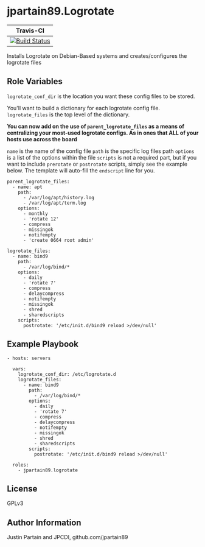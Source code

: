 # jpartain89.Logrotate

| **Travis-CI** |
| -------------- |
| [![Build Status](https://travis-ci.org/jpartain89/ansible-role-logrotate.svg?branch=master)](https://travis-ci.org/jpartain89/ansible-role-logrotate) |

Installs Logrotate on Debian-Based systems and creates/configures the logrotate files

## Role Variables

``logrotate_conf_dir`` is the location you want these config files to be stored.

You'll want to build a dictionary for each logrotate config file.
``logrotate_files`` is the top level of the dictionary.

**You can now add on the use of ``parent_logrotate_files`` as a means of centralizing your most-used logrotate configs. As in ones that ALL of your hosts use across the board**

  ``name`` is the name of the config file
  ``path`` is the specific log files path
  ``options`` is a list of the options within the file
  ``scripts`` is not a required part, but if you want to include ``prerotate`` or ``postrotate`` scripts, simply see the example below. The template will auto-fill the ``endscript`` line for you.

```
parent_logrotate_files:
  - name: apt
    path:
      - /var/log/apt/history.log
      - /var/log/apt/term.log
    options:
      - monthly
      - 'rotate 12'
      - compress
      - missingok
      - notifempty
      - 'create 0664 root admin'
```

```
logrotate_files:
  - name: bind9
    path:
      - /var/log/bind/*
    options:
      - daily
      - 'rotate 7'
      - compress
      - delaycompress
      - notifempty
      - missingok
      - shred
      - sharedscripts
    scripts:
      postrotate: '/etc/init.d/bind9 reload >/dev/null'
```

## Example Playbook

```
- hosts: servers

  vars:
    logrotate_conf_dir: /etc/logrotate.d
    logrotate_files:
      - name: bind9
        path:
          - /var/log/bind/*
        options:
          - daily
          - 'rotate 7'
          - compress
          - delaycompress
          - notifempty
          - missingok
          - shred
          - sharedscripts
        scripts:
          postrotate: '/etc/init.d/bind9 reload >/dev/null'

  roles:
    - jpartain89.logrotate

```

## License

GPLv3

## Author Information

Justin Partain and JPCDI, github.com/jpartain89
